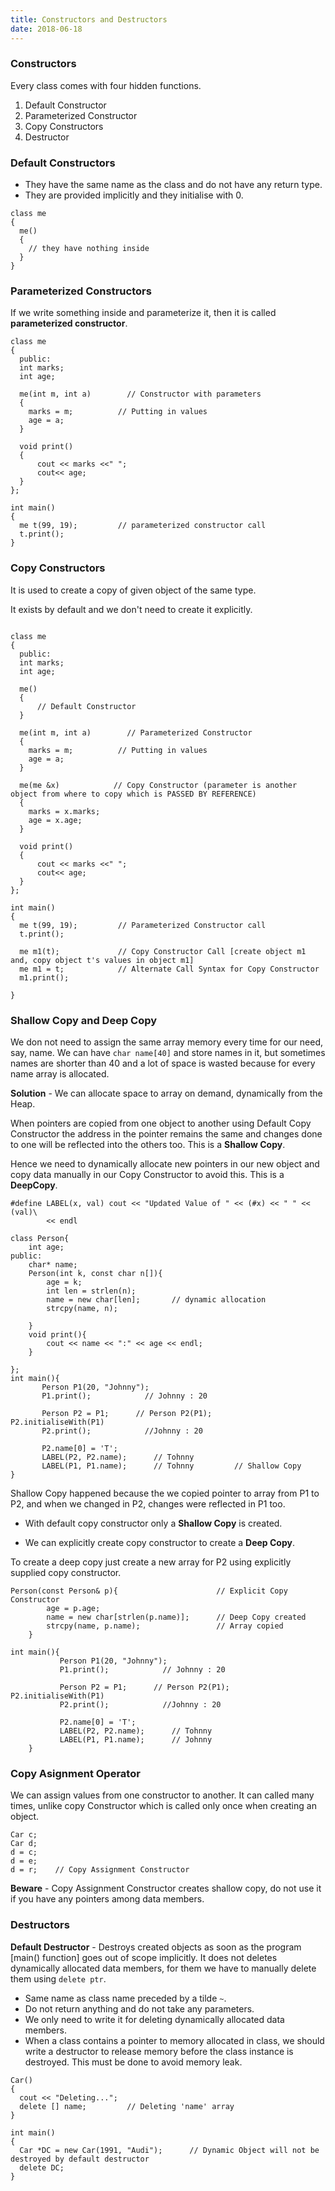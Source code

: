 ```yaml
---
title: Constructors and Destructors
date: 2018-06-18
---
```


### Constructors
Every class comes with four hidden functions.
1. Default Constructor
2. Parameterized Constructor
3. Copy Constructors
4. Destructor

### Default Constructors
- They have the same name as the class and do not have any return type.
- They are provided implicitly and they initialise with 0.
```
class me
{
  me()
  {
    // they have nothing inside
  }
}
```
### Parameterized Constructors

If we write something inside and parameterize it, then it is called **parameterized constructor**.

```
class me
{
  public:
  int marks;
  int age;

  me(int m, int a)        // Constructor with parameters
  {
    marks = m;          // Putting in values
    age = a;
  }

  void print()
  {
      cout << marks <<" ";
      cout<< age;
  }
};

int main()
{
  me t(99, 19);         // parameterized constructor call
  t.print();
}
```
### Copy Constructors
It is used to create a copy of given object of the same type.

It exists by default and we don't need to create it explicitly.
```

class me
{
  public:
  int marks;
  int age;

  me()
  {
      // Default Constructor
  }

  me(int m, int a)        // Parameterized Constructor
  {
    marks = m;          // Putting in values
    age = a;
  }

  me(me &x)            // Copy Constructor (parameter is another object from where to copy which is PASSED BY REFERENCE)
  {
    marks = x.marks;
    age = x.age;
  }

  void print()
  {
      cout << marks <<" ";
      cout<< age;
  }
};

int main()
{
  me t(99, 19);         // Parameterized Constructor call
  t.print();

  me m1(t);             // Copy Constructor Call [create object m1 and, copy object t's values in object m1]
  me m1 = t;            // Alternate Call Syntax for Copy Constructor
  m1.print();

}
```
### Shallow Copy and Deep Copy
We don not need to assign the same array memory every time for our need, say, name. We can have `char name[40]` and store names in it, but sometimes names are shorter than 40 and a lot of space is wasted because for every name array is allocated.

**Solution** - We can allocate space to array on demand, dynamically from the Heap.

When pointers are copied from one object to another using Default Copy Constructor the address in the pointer remains the same and changes done to one will be reflected into the others too. This is a **Shallow Copy**.

Hence we need to dynamically allocate new pointers in our new object and copy data manually in our Copy Constructor to avoid this. This is a **DeepCopy**.

```
#define LABEL(x, val) cout << "Updated Value of " << (#x) << " " << (val)\
        << endl

class Person{
    int age;
public:
    char* name;
    Person(int k, const char n[]){
        age = k;
        int len = strlen(n);
        name = new char[len];       // dynamic allocation
        strcpy(name, n);

    }
    void print(){
        cout << name << ":" << age << endl;
    }

};
int main(){
       Person P1(20, "Johnny");
       P1.print();            // Johnny : 20

       Person P2 = P1;      // Person P2(P1);       P2.initialiseWith(P1)
       P2.print();            //Johnny : 20

       P2.name[0] = 'T';
       LABEL(P2, P2.name);      // Tohnny
       LABEL(P1, P1.name);      // Tohnny         // Shallow Copy
}
```
Shallow Copy happened because the we copied pointer to array from P1 to P2, and when we changed in P2, changes were reflected in P1 too.

- With default copy constructor only a **Shallow Copy** is created.

- We can explicitly create copy constructor to create a **Deep Copy**.

To create a deep copy just create a new array for P2 using explicitly supplied copy constructor.

```
Person(const Person& p){                      // Explicit Copy Constructor
        age = p.age;
        name = new char[strlen(p.name)];      // Deep Copy created
        strcpy(name, p.name);                 // Array copied
    }

int main(){
           Person P1(20, "Johnny");
           P1.print();            // Johnny : 20

           Person P2 = P1;      // Person P2(P1);       P2.initialiseWith(P1)
           P2.print();            //Johnny : 20

           P2.name[0] = 'T';
           LABEL(P2, P2.name);      // Tohnny
           LABEL(P1, P1.name);      // Johnny         
    }
```

### Copy Asignment Operator
We can assign values from one constructor to another. It can called many times, unlike copy Constructor which is called only once when creating an object.
```
Car c;
Car d;
d = c;
d = e;
d = r;    // Copy Assignment Constructor
```

**Beware** - Copy Assignment Constructor creates shallow copy, do not use it if you have any pointers among data members.

### Destructors
**Default Destructor** - Destroys created objects as soon as the program [main() function] goes out of scope implicitly. It does not deletes dynamically allocated data members, for them we have to manually delete them using `delete ptr`.
- Same name as class name preceded by a tilde `~`.
- Do not return anything and do not take any parameters.
- We only need to write it for deleting dynamically allocated data members.
- When a class contains a pointer to memory allocated in class, we should write a destructor to release memory before the class instance is destroyed. This must be done to avoid memory leak.

```
Car()
{
  cout << "Deleting...";
  delete [] name;         // Deleting 'name' array
}

int main()
{
  Car *DC = new Car(1991, "Audi");      // Dynamic Object will not be destroyed by default destructor
  delete DC;
}
```
